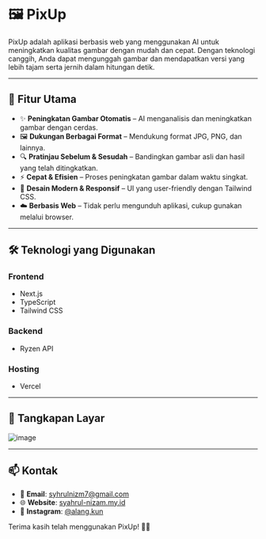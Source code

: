 # 🖼️ PixUp

PixUp adalah aplikasi berbasis web yang menggunakan AI untuk meningkatkan kualitas gambar dengan mudah dan cepat. Dengan teknologi canggih, Anda dapat mengunggah gambar dan mendapatkan versi yang lebih tajam serta jernih dalam hitungan detik.

---

## 🚀 Fitur Utama

- ✨ **Peningkatan Gambar Otomatis** – AI menganalisis dan meningkatkan gambar dengan cerdas.
- 🖼️ **Dukungan Berbagai Format** – Mendukung format JPG, PNG, dan lainnya.
- 🔍 **Pratinjau Sebelum & Sesudah** – Bandingkan gambar asli dan hasil yang telah ditingkatkan.
- ⚡ **Cepat & Efisien** – Proses peningkatan gambar dalam waktu singkat.
- 🎨 **Desain Modern & Responsif** – UI yang user-friendly dengan Tailwind CSS.
- ☁️ **Berbasis Web** – Tidak perlu mengunduh aplikasi, cukup gunakan melalui browser.

---

## 🛠️ Teknologi yang Digunakan

### **Frontend**

- Next.js
- TypeScript
- Tailwind CSS

### **Backend**

- Ryzen API

### **Hosting**

- Vercel

---

## 📸 Tangkapan Layar

![image](https://github.com/user-attachments/assets/0cbbcce3-de8f-425a-84e2-e6ddd8382d58)


---

## 📫 Kontak

- 📧 **Email**: syhrulnizm7@gmail.com
- 🌐 **Website**: [syahrul-nizam.my.id](https://syahrul-nizam.my.id)
- 📸 **Instagram**: [@alang.kun](https://instagram.com/alang.kun)

Terima kasih telah menggunakan PixUp! 🚀🎨
